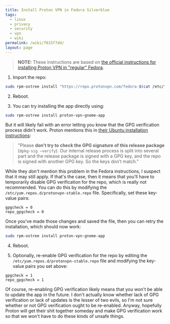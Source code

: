 ```yaml
---
title: Install Proton VPN in Fedora Silverblue
tags:
  - linux
  - privacy
  - security
  - vpn
  - wiki
permalink: /wiki/f615f7dd/
layout: page
---
```


> **NOTE:** These instructions are based on [the official instructions for installing Proton VPN in "regular" Fedora](https://protonvpn.com/support/official-linux-vpn-fedora/).

1) Import the repo:

```bash
sudo rpm-ostree install "https://repo.protonvpn.com/fedora-$(cat /etc/fedora-release | cut -d' ' -f 3)-stable/protonvpn-stable-release/protonvpn-stable-release-1.0.2-1.noarch.rpm"
```

2) Reboot.

3) You can try installing the app directly using:

```bash
sudo rpm-ostree install proton-vpn-gnome-app
```

But it will likely fail with an error letting you know that the GPG verification process didn't work. Proton mentions this in [their Ubuntu installation instructions](https://protonvpn.com/support/official-linux-vpn-ubuntu/):

> "Please **don’t try  to check the GPG signature of this release package** (`dpkg-sig –verify`). Our internal release process is split into several part and the release package is signed with a GPG key, and the repo is signed with another GPG key. So the keys don’t match."

While they _don't_ mention this problem in the Fedora instructions, I suspect that it may still apply. If that's the case, then it means that you'll have to temporarily disable GPG verification for the repo, which is really not recommended. You can do this by modifying the `/etc/yum.repos.d/protonvpn-stable.repo` file. Specifically, set these key-value pairs:

```
gpgcheck = 0
repo_gpgcheck = 0
```

Once you've made those changes and saved the file, then you can retry the installation, which should now work:

```bash
sudo rpm-ostree install proton-vpn-gnome-app
```

4) Reboot.

5) Optionally, re-enable GPG verification for the repo by editing the `/etc/yum.repos.d/protonvpn-stable.repo` file and modifying the key-value pairs you set above:

```
gpgcheck = 1
repo_gpgcheck = 1
```

Of course, re-enabling GPG verification likely means that you won't be able to update the app in the future. I don't actually know whether lack of GPG verification or lack of updates is the lesser of two evils, so I'm not sure whether or not GPG verification ought to be re-enabled. Anyway, hopefully Proton will get their shit together someday and make GPG verification work so that we won't have to do these kinds of unsafe things.
